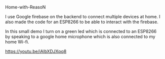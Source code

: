 Home-with-ReasoN

I use Google firebase on the backend to connect multiple devices at home. 
I also made the code for an ESP8266 to be able to interact with the firebase.

In this small demo I turn on a green led which is connected to an ESP8266 by speaking to a google home microphone which is also connected to my home Wi-fi.

https://youtu.be/iAlbXDJXpq8
